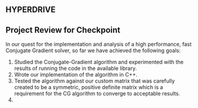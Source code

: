 ## HYPERDRIVE

## Project Review for Checkpoint
In our quest for the implementation and analysis of a high performance, fast Conjugate Gradient solver, so far we have achieved the following goals:
1. Studied the Conjugate-Gradient algorithm and experimented with the results of running the code in the available library.
2. Wrote our implementation of the algorithm in C++.
3. Tested the algorithm against our custom matrix that was carefully created to be a symmetric, positive definite matrix which is a requirement for the CG algorithm to converge to acceptable results.
4. 
